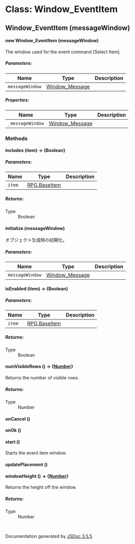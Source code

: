 # Class: Window_EventItem

## Window_EventItem (messageWindow)

#### new Window_EventItem (messageWindow)

The window used for the event command [Select Item].

##### Parameters:

| Name | Type | Description |
| --- | --- | --- |
| `messageWindow` | [Window_Message](Window_Message.md) |  |

##### Properties:

| Name | Type | Description |
| --- | --- | --- |
| `_messageWindow` | [Window_Message](Window_Message.md) |  |

<dl>
</dl>

### Methods

#### includes (item) → {Boolean}

##### Parameters:

| Name | Type | Description |
| --- | --- | --- |
| `item` | [RPG.BaseItem](RPG.BaseItem.md) |  |

<dl>
</dl>

##### Returns:

<dl>
                <dt> Type </dt>
                <dd>
                    <span>Boolean</span>
                </dd>
            </dl>

#### initialize (messageWindow)

 オブジェクト生成時の初期化。

##### Parameters:

| Name | Type | Description |
| --- | --- | --- |
| `messageWindow` | [Window_Message](Window_Message.md) |  |

<dl>
</dl>

#### isEnabled (item) → {Boolean}

##### Parameters:

| Name | Type | Description |
| --- | --- | --- |
| `item` | [RPG.BaseItem](RPG.BaseItem.md) |  |

<dl>
</dl>

##### Returns:

<dl>
                <dt> Type </dt>
                <dd>
                    <span>Boolean</span>
                </dd>
            </dl>

#### numVisibleRows () → {[Number](Number.md)}

Returns the number of visible rows.
<dl>
</dl>

##### Returns:

<dl>
                <dt> Type </dt>
                <dd>
                    <span><a>Number</a></span>
                </dd>
            </dl>

#### onCancel ()

<dl>
</dl>

#### onOk ()

<dl>
</dl>

#### start ()

Starts the event item window.
<dl>
</dl>

#### updatePlacement ()

<dl>
</dl>

#### windowHeight () → {[Number](Number.md)}

Returns the height off the window.
<dl>
</dl>

##### Returns:

<dl>
                <dt> Type </dt>
                <dd>
                    <span><a>Number</a></span>
                </dd>
            </dl>
 <br>

  Documentation generated by [JSDoc 3.5.5](https://github.com/jsdoc3/jsdoc)
